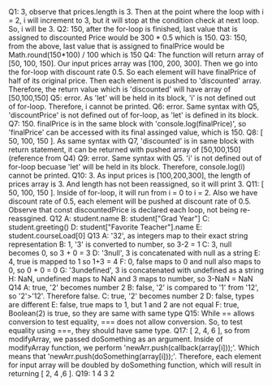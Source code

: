 Q1: 3, observe that prices.length is 3. Then at the point where the loop with i = 2, i will increment to 3, but it will stop at the condition check at next loop. So, i will be 3.
Q2: 150, after the for-loop is finished, last value that is assigned to discounted Price would be 300 * 0.5 which is 150.
Q3: 150, from the above, last value that is assigned to finalPrice would be Math.round(150*100) / 100 which is 150
Q4: The function will return array of [50, 100, 150]. Our input prices array was [100, 200, 300]. Then we go into the for-loop with discount rate 0.5. So each element will have finalPrice of half of its original price. Then each element is pushed to 'discounted' array. Therefore, the return value which is 'discounted' will have array of [50,100,150]
Q5: error. As 'let' will be held in its block, 'i' is not defined out of for-loop. Therefore, i cannot be printed.
Q6: error. Same syntax with Q5, 'discountPrice' is not defined out of for-loop, as 'let' is defined in its block.
Q7: 150. finalPrice is in the same block with 'console.log(finalPrice)', so 'finalPrice' can be accessed with its final assinged value, which is 150.
Q8: [ 50, 100, 150 ]. As same syntax with Q7, 'discounted' is in same block with return statement, it can be returned with pushed array of [50,100,150] (reference from Q4)
Q9: error. Same syntax with Q5. 'i' is not defined out of for-loop becuase 'let' will be held in its block. Therefore, console.log(i) cannot be printed.
Q10: 3. As input prices is [100,200,300], the length of prices array is 3. And length has not been reassigned, so it will print 3.
Q11: [ 50, 100, 150 ]. Inside of for-loop, it will run from i = 0 to i = 2. Also we have discount rate of 0.5, each element will be pushed at discount rate of 0.5. Observe that const discountedPrice is declared each loop, not being re-reassgined.
Q12
A: student.name
B: student["Grad Year"]
C: student.greeting()
D: student["Favorite Teacher"].name
E: student.courseLoad[0]
Q13
A: '32', as integers map to their exact string representation
B: 1, '3' is converted to number, so 3-2 = 1
C: 3, null becomes 0, so 3 + 0 = 3
D: '3null', 3 is concatenated with null as a string
E: 4, true is mapped to 1 so 1+3 = 4
F: 0, false maps to 0 and null also maps to 0, so 0 + 0 = 0
G: '3undefined', 3 is concatenated with undefined as a string
H: NaN, undefined maps to NaN and 3 maps to number, so 3-NaN = NaN
Q14
A: true, '2' becomes number 2
B: false, '2' is compared to '1' from '12', so '2'>'12'. Therefore false.
C: true, '2' becomes number 2
D: false, types are different
E: false, true maps to 1, but 1 and 2 are not equal
F: true, Boolean(2) is true, so they are same with same type
Q15: While == allows conversion to test equality, === does not allow conversion. So, to test equality using ===, they should have same type.
Q17: [ 2, 4, 6 ], so from modifyArray, we passed doSomething as an argument. Inside of modifyArray function, we perform 'newArr.push(callback(array[i]));'. Which means that 'newArr.push(doSomething(array[i]));'. Therefore, each element for input array will be doubled by doSomething function, which will result in returning [ 2, 4 ,6 ].
Q19:
1
4
3
2
